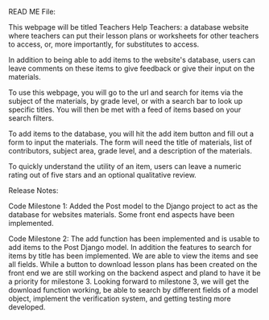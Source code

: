 READ ME File:

This webpage will be titled Teachers Help Teachers: a database website where teachers can put their lesson plans or worksheets for other teachers to access, or, more importantly, for substitutes to access.

In addition to being able to add items to the website's database, users can leave comments on these items to give feedback or give their input on the materials.

To use this webpage, you will go to the url and search for items via the subject of the materials, by grade level, or with a search bar to look up specific titles. You will then be met with a feed of items based on your search filters.

To add items to the database, you will hit the add item button and fill out a form to input the materials. The form will need the title of materials, list of contributors, subject area, grade level, and a description of the materials.

To quickly understand the utility of an item, users can leave a numeric rating out of five stars and an optional qualitative review.


Release Notes:

Code Milestone 1: Added the Post model to the Django project to act as the database for websites materials. Some front end aspects have been implemented.

Code Milestone 2: The add function has been implemented and is usable to add items to the Post Django model. In addition the features to search for items by title has been implemented. We are able to view the items and see all fields. While a button to download lesson plans has been created on the front end we are still working on the backend aspect and pland to have it be a priority for milestone 3. Looking forward to milestone 3, we will get the download function working, be able to search by different fields of a model object, implement the verification system, and getting testing more developed.
